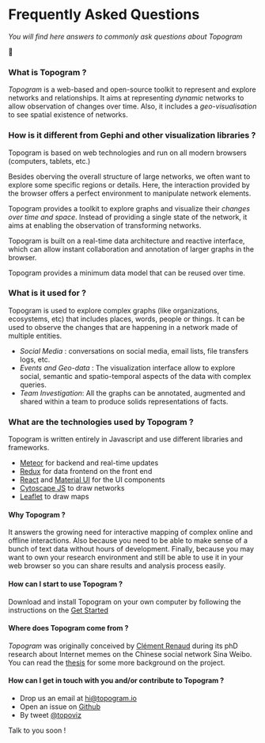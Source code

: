 # Frequently Asked Questions

*You will find here answers to commonly ask questions about Topogram*

:100:

### What is Topogram ?

*Topogram* is a web-based and open-source toolkit to represent and explore networks and relationships. It aims at representing *dynamic* networks to allow observation of changes over time. Also, it includes a *geo-visualisation* to see spatial existence of networks.

### How is it different from Gephi and other visualization libraries ?

Topogram is based on web technologies and run on all modern browsers (computers, tablets, etc.)

Besides oberving the overall structure of large networks, we often want to explore some specific regions or details. Here, the interaction provided by the browser offers a perfect environment to manipulate network elements.

Topogram provides a toolkit to explore graphs and visualize their *changes over time and space*. Instead of providing a single state of the network, it aims at enabling the observation of transforming networks.  

Topogram is built on a real-time data architecture and reactive interface, which can allow instant collaboration and annotation of larger graphs in the browser.

Topogram provides a minimum data model that can be reused over time.

### What is it used for ?

Topogram is used to explore complex graphs (like organizations, ecosystems, etc) that includes places, words, people or things. It can be used to observe the changes that are happening in a network made of multiple entities.

* *Social Media* : conversations on social media, email lists, file transfers logs, etc.
* *Events and Geo-data* : The visualization interface allow to explore social, semantic and spatio-temporal aspects of the data with complex queries.
* *Team Investigation*: All the graphs can be annotated, augmented and shared within a team to produce solids representations of facts.

### What are the technologies used by Topogram ?

Topogram is written entirely in Javascript and use different libraries and frameworks.

- [Meteor](https://www.meteor.com/) for backend and real-time updates
- [Redux](http://redux.js.org/) for data frontend on the front end
- [React](https://facebook.github.io/react/) and [Material UI](http://www.material-ui.com) for the UI components
- [Cytoscape JS](http://js.cytoscape.org) to draw networks
- [Leaflet](http://leafletjs.com) to draw maps


#### Why Topogram ?

It answers the growing need for interactive mapping of complex online and offline interactions. Also because you need to be able to make sense of a bunch of text data without hours of development. Finally, because you may want to own your research environment and still be able to use it in your web browser so you can share results and analysis process easily.

#### How can I start to use Topogram ?

Download and install Topogram on your own computer by following the instructions on the [Get Started](/get-started)

#### Where does Topogram come from ?
*Topogram* was originally conceived by [Clément Renaud](http://clementrenaud.com) during its phD research about Internet memes on the Chinese social network Sina Weibo. You can read the [thesis](http://clementrenaud.com/uploads/phD/thesis.pdf) for some more background on the project.

#### How can I get in touch with you and/or contribute to Topogram ?

* Drop us an email at [hi@topogram.io](mailto:hi@topogram.io)
* Open an issue on [Github](http://github.com/topogram/topogram/issues)
* By tweet [@topoviz](http://topogram/topoviz)

Talk to you soon !
